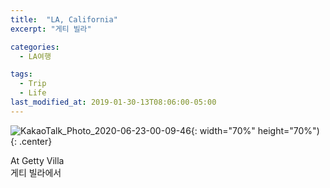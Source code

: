 ```yaml
---
title:  "LA, California"
excerpt: "게티 빌라"

categories:
  - LA여행

tags:
  - Trip
  - Life
last_modified_at: 2019-01-30-13T08:06:00-05:00
---
```



![KakaoTalk_Photo_2020-06-23-00-09-46](https://user-images.githubusercontent.com/43649503/85304208-72386e00-b4e6-11ea-8628-02036ea3d28b.jpeg){: width="70%" height="70%"){: .center}

<div style="text-align: left">At Getty Villa</div>

<div style="text-align: left">게티 빌라에서</div>
